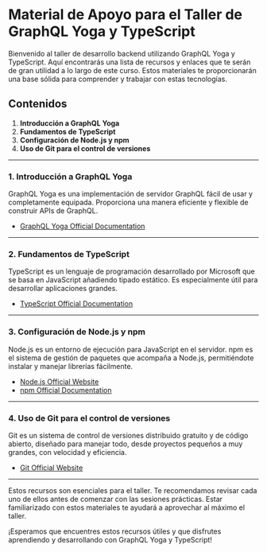 # Material de Apoyo para el Taller de GraphQL Yoga y TypeScript

Bienvenido al taller de desarrollo backend utilizando GraphQL Yoga y TypeScript. Aquí encontrarás una lista de recursos y enlaces que te serán de gran utilidad a lo largo de este curso. Estos materiales te proporcionarán una base sólida para comprender y trabajar con estas tecnologías.

## Contenidos

1. **Introducción a GraphQL Yoga**
2. **Fundamentos de TypeScript**
3. **Configuración de Node.js y npm**
4. **Uso de Git para el control de versiones**

---

### 1. Introducción a GraphQL Yoga

GraphQL Yoga es una implementación de servidor GraphQL fácil de usar y completamente equipada. Proporciona una manera eficiente y flexible de construir APIs de GraphQL.

- [GraphQL Yoga Official Documentation](https://the-guild.dev/graphql/yoga-server)

---

### 2. Fundamentos de TypeScript

TypeScript es un lenguaje de programación desarrollado por Microsoft que se basa en JavaScript añadiendo tipado estático. Es especialmente útil para desarrollar aplicaciones grandes.

- [TypeScript Official Documentation](https://www.typescriptlang.org/)

---

### 3. Configuración de Node.js y npm

Node.js es un entorno de ejecución para JavaScript en el servidor. npm es el sistema de gestión de paquetes que acompaña a Node.js, permitiéndote instalar y manejar librerías fácilmente.

- [Node.js Official Website](https://nodejs.org/en)
- [npm Official Documentation](https://docs.npmjs.com/)

---

### 4. Uso de Git para el control de versiones

Git es un sistema de control de versiones distribuido gratuito y de código abierto, diseñado para manejar todo, desde proyectos pequeños a muy grandes, con velocidad y eficiencia.

- [Git Official Website](https://git-scm.com/)

---

Estos recursos son esenciales para el taller. Te recomendamos revisar cada uno de ellos antes de comenzar con las sesiones prácticas. Estar familiarizado con estos materiales te ayudará a aprovechar al máximo el taller.

¡Esperamos que encuentres estos recursos útiles y que disfrutes aprendiendo y desarrollando con GraphQL Yoga y TypeScript!
